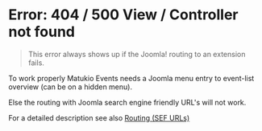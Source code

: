 # Error: 404 / 500 View / Controller not found

>This error always shows up if the Joomla! routing to an extension fails.

To work properly Matukio Events needs a Joomla menu entry to event-list overview (can be on a hidden menu).

Else the routing with Joomla search engine friendly URL's will not work.

For a detailed description see also [Routing (SEF URLs)](routing.md)

